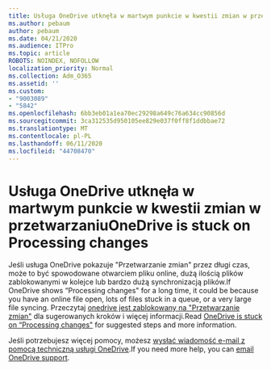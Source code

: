 ```yaml
---
title: Usługa OneDrive utknęła w martwym punkcie w kwestii zmian w przetwarzaniu
ms.author: pebaum
author: pebaum
ms.date: 04/21/2020
ms.audience: ITPro
ms.topic: article
ROBOTS: NOINDEX, NOFOLLOW
localization_priority: Normal
ms.collection: Adm_O365
ms.assetid: ''
ms.custom:
- "9003089"
- "5842"
ms.openlocfilehash: 6bb3eb01a1ea70ec29298a649c76a634cc90856d
ms.sourcegitcommit: 3ca312535d950105ee829e037f0ff8f1ddbbae72
ms.translationtype: MT
ms.contentlocale: pl-PL
ms.lasthandoff: 06/11/2020
ms.locfileid: "44708470"
---
```

# <a name="onedrive-is-stuck-on-processing-changes"></a><span data-ttu-id="9a4bf-102">Usługa OneDrive utknęła w martwym punkcie w kwestii zmian w przetwarzaniu</span><span class="sxs-lookup"><span data-stu-id="9a4bf-102">OneDrive is stuck on Processing changes</span></span>

<span data-ttu-id="9a4bf-103">Jeśli usługa OneDrive pokazuje "Przetwarzanie zmian" przez długi czas, może to być spowodowane otwarciem pliku online, dużą ilością plików zablokowanymi w kolejce lub bardzo dużą synchronizacją plików.</span><span class="sxs-lookup"><span data-stu-id="9a4bf-103">If OneDrive shows “Processing changes" for a long time, it could be because you have an online file open, lots of files stuck in a queue, or a very large file syncing.</span></span> <span data-ttu-id="9a4bf-104">Przeczytaj [onedrive jest zablokowany na "Przetwarzanie zmian"](https://support.office.com/article/onedrive-is-stuck-on-processing-changes-b386b813-9b66-4e47-8c4c-2b45533edccd) dla sugerowanych kroków i więcej informacji.</span><span class="sxs-lookup"><span data-stu-id="9a4bf-104">Read  [OneDrive is stuck on “Processing changes"](https://support.office.com/article/onedrive-is-stuck-on-processing-changes-b386b813-9b66-4e47-8c4c-2b45533edccd) for suggested steps and more information.</span></span>

<span data-ttu-id="9a4bf-105">Jeśli potrzebujesz więcej pomocy, możesz [wysłać wiadomość e-mail z pomocą techniczną usługi OneDrive](https://go.microsoft.com/fwlink/p/?LinkId=528676).</span><span class="sxs-lookup"><span data-stu-id="9a4bf-105">If you need more help, you can  [email OneDrive support](https://go.microsoft.com/fwlink/p/?LinkId=528676).</span></span>